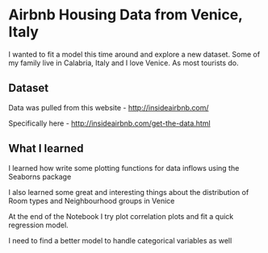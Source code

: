 # Airbnb Housing Data from Venice, Italy
I wanted to fit a model this time around and explore a new dataset. Some of my family live in Calabria, Italy and I love Venice. As most tourists do.

## Dataset
Data was pulled from this website - http://insideairbnb.com/

Specifically here - http://insideairbnb.com/get-the-data.html

## What I learned
I learned how write some plotting functions for data inflows using the Seaborns package

I also learned some great and interesting things about the distribution of Room types and Neighbourhood groups in Venice

At the end of the Notebook I try plot correlation plots and fit a quick regression model.

I need to find a better model to handle categorical variables as well
